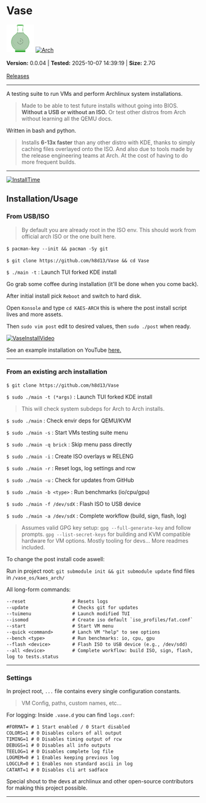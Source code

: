 # Vase

<div>
    <img src="./vase.svg" alt="VaseLogo" width="72">
    <a href="https://github.com/h8d13/Vase/releases">
        <img src="https://img.shields.io/badge/Arch_Linux-v6.16.10-darkgreen" alt="Arch">
    </a>
    <br><br>
    <strong>Version:</strong> 0.0.04 | <strong>Tested:</strong> 2025-10-07 14:39:19 | <strong>Size:</strong> 2.7G
    <br><br>
    <a href="https://github.com/h8d13/Vase/releases">Releases</a>
</div>

---

A testing suite to run VMs and perform Archlinux system installations. 

> Made to be able to test future installs without going into BIOS. **Without a USB or without an ISO.**
> Or test other distros from Arch without learning all the QEMU docs.

Written in bash and python. 

> Installs **6-13x faster** than any other distro with KDE, thanks to simply caching files overlayed onto the ISO. 
> And also due to tools made by the release engineering teams at Arch. At the cost of having to do more frequent builds.

---

<a href="https://github.com/h8d13/Vase/releases">
    <img src="https://img.shields.io/badge/Install_Time-00:02:35-blue" alt="InstallTime">
</a>

## Installation/Usage

### From USB/ISO

> By default you are already root in the ISO env. 
> This should work from official arch ISO or the one built here.

`$ pacman-key --init && pacman -Sy git`

`$ git clone https://github.com/h8d13/Vase && cd Vase`

`$ ./main -t` : Launch TUI forked KDE install

Go grab some coffee during installation (it'll be done when you come back).

After initial install pick `Reboot` and switch to hard disk.

Open `Konsole` and type `cd KAES-ARCH` this is where the post install script lives and more assets.

Then `sudo vim post` edit to desired values, then `sudo ./post` when ready.

[![VaseInstallVideo](http://img.youtube.com/vi/j7YnkxY1mVo/0.jpg)](http://www.youtube.com/watch?v=j7YnkxY1mVo "Vase Installation Demo")

See an example installation on YouTube [here.](https://www.youtube.com/watch?v=j7YnkxY1mVo)

---

### From an existing arch installation

`$ git clone https://github.com/h8d13/Vase`

`$ sudo ./main -t (*args)` : Launch TUI forked KDE install
> This will check system subdeps for Arch to Arch installs.

`$ sudo ./main`    : Check envir deps for QEMU/KVM

`$ sudo ./main -s` : Start VMs testing suite menu

`$ sudo ./main -q brick` : Skip menu pass directly

`$ sudo ./main -i` : Create ISO overlays w RELENG

`$ sudo ./main -r` : Reset logs, log settings and rcw

`$ sudo ./main -u` : Check for updates from GitHub

`$ sudo ./main -b <type>` : Run benchmarks (io/cpu/gpu)

`$ sudo ./main -f /dev/sdX` : Flash ISO to USB device

`$ sudo ./main -a /dev/sdX` : Complete workflow (build, sign, flash, log) 

> Assumes valid GPG key setup: `gpg --full-generate-key` and follow prompts. `gpg --list-secret-keys` for building and KVM compatible hardware for VM options.
> Mostly tooling for devs... More readmes included. 

To change the post install code aswell:

Run in project root: `git submodule init && git submodule update` find files in `/vase_os/kaes_arch/` 

All long-form commands:

```
--reset                 # Resets logs
--update                # Checks git for updates
--tuimenu               # Launch modified TUI
--isomod                # Create iso default `iso_profiles/fat.conf`
--start                 # Start VM menu
--quick <command>       # Lanch VM "help" to see options
--bench <type>          # Run benchmarks: io, cpu, gpu
--flash <device>        # Flash ISO to USB device (e.g., /dev/sdd)
--all <device>          # Complete workflow: build ISO, sign, flash, log to tests.status
```

---

### Settings

In project root, `...` file contains every single configuration constants.
> VM Config, paths, custom names, etc...

For logging: Inside `.vase.d` you can find `logs.conf`:
```
#FORMAT= # 1 Start enabled / 0 Start disabled
COLORS=1 # 0 Disables colors of all output
TIMING=1 # 0 Disables timing output of rcw
DEBUGS=1 # 0 Disables all info outputs
TEELOG=1 # 0 Disables complete log file
LOGMEM=0 # 1 Enables keeping previous log
LOGCLR=0 # 1 Enables non standard ascii in log
CATART=1 # 0 Disables cli art sadface
```

Special shout to the devs at archlinux and other open-source contributors for making this project possible. 

---
